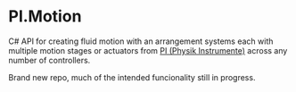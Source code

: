 # PI.Motion
C# API for creating fluid motion with an arrangement systems each with multiple motion stages or actuators from [PI (Physik Instrumente)](https://www.physikinstrumente.com/en/) across any number of controllers.

Brand new repo, much of the intended funcionality still in progress.
